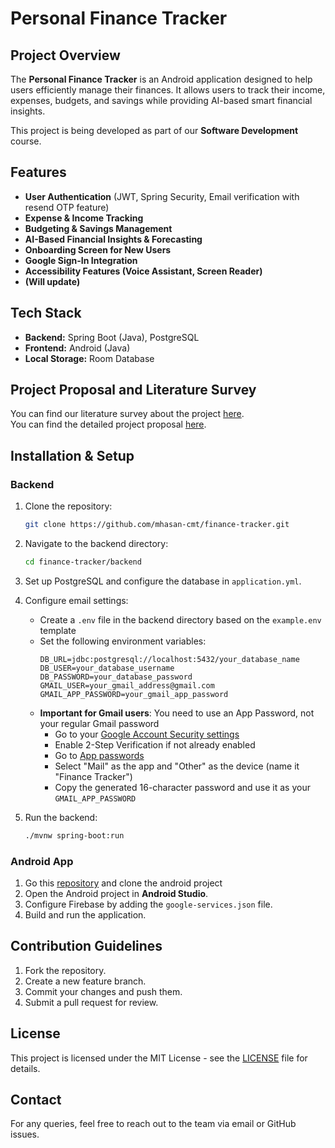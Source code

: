 # Personal Finance Tracker

## Project Overview
The **Personal Finance Tracker** is an Android application designed to help users efficiently manage their finances. It allows users to track their income, expenses, budgets, and savings while providing AI-based smart financial insights.

This project is being developed as part of our **Software Development** course.

## Features
- **User Authentication** (JWT, Spring Security, Email verification with resend OTP feature)
- **Expense & Income Tracking**
- **Budgeting & Savings Management**
- **AI-Based Financial Insights & Forecasting**
- **Onboarding Screen for New Users**
- **Google Sign-In Integration**
- **Accessibility Features (Voice Assistant, Screen Reader)**
- **(Will update)**

## Tech Stack
- **Backend:** Spring Boot (Java), PostgreSQL
- **Frontend:** Android (Java)
- **Local Storage:** Room Database

## Project Proposal and Literature Survey
You can find our literature survey about the project [here](https://drive.google.com/file/d/1XR4gw4n2Ps2t83rJIoZgNWK5rT9JN_Bm/view?usp=sharing).<br>
You can find the detailed project proposal [here](https://drive.google.com/file/d/1y0h2Wgg-xgp4-WI7U7ZmWDAlf307NRYc/view?usp=sharing).


## Installation & Setup
### Backend
1. Clone the repository:
   ```bash
   git clone https://github.com/mhasan-cmt/finance-tracker.git
   ```
2. Navigate to the backend directory:
   ```bash
   cd finance-tracker/backend
   ```
3. Set up PostgreSQL and configure the database in `application.yml`.
4. Configure email settings:
   - Create a `.env` file in the backend directory based on the `example.env` template
   - Set the following environment variables:
     ```
     DB_URL=jdbc:postgresql://localhost:5432/your_database_name
     DB_USER=your_database_username
     DB_PASSWORD=your_database_password
     GMAIL_USER=your_gmail_address@gmail.com
     GMAIL_APP_PASSWORD=your_gmail_app_password
     ```
   - **Important for Gmail users**: You need to use an App Password, not your regular Gmail password
     - Go to your [Google Account Security settings](https://myaccount.google.com/security)
     - Enable 2-Step Verification if not already enabled
     - Go to [App passwords](https://myaccount.google.com/apppasswords)
     - Select "Mail" as the app and "Other" as the device (name it "Finance Tracker")
     - Copy the generated 16-character password and use it as your `GMAIL_APP_PASSWORD`

5. Run the backend:
   ```bash
   ./mvnw spring-boot:run
   ```

### Android App
1. Go this [repository](https://github.com/mhasan-cmt/fitrack-mobile-app) and clone the android project
2. Open the Android project in **Android Studio**.
3. Configure Firebase by adding the `google-services.json` file.
4. Build and run the application.

## Contribution Guidelines
1. Fork the repository.
2. Create a new feature branch.
3. Commit your changes and push them.
4. Submit a pull request for review.

## License
This project is licensed under the MIT License - see the [LICENSE](LICENSE) file for details.

## Contact
For any queries, feel free to reach out to the team via email or GitHub issues.
